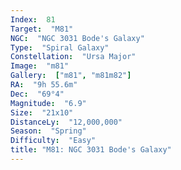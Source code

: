 ```yaml
---
Index:  81
Target:  "M81"
NGC:  "NGC 3031 Bode's Galaxy"
Type:  "Spiral Galaxy"
Constellation:  "Ursa Major"
Image:  "m81"
Gallery:  ["m81", "m81m82"]
RA:  "9h 55.6m"
Dec:  "69°4"
Magnitude:  "6.9"
Size:  "21x10"
DistanceLy:  "12,000,000"
Season:  "Spring"
Difficulty:  "Easy"
title: "M81: NGC 3031 Bode's Galaxy"
---
```

